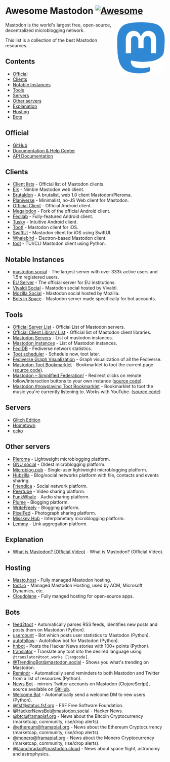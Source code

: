 # Awesome Mastodon [![Awesome](https://awesome.re/badge.svg)](https://awesome.re)

[<img src="./assets/mastodon-logo.svg" align="right" width="150">](https://joinmastodon.org/)

Mastodon is the world's largest free, open-source, decentralized microblogging network.

This list is a collection of the best Mastodon resources.

## Contents

- [Official](#official)
- [Clients](#clients)
- [Notable Instances](#notable-instances)
- [Tools](#tools)
- [Servers](#servers)
- [Other servers](#other-servers)
- [Explanation](#explanation)
- [Hosting](#hosting)
- [Bots](#bots)

## Official

- [GitHub](https://github.com/tootsuite/mastodon/)
- [Documentation & Help Center](https://docs.joinmastodon.org/)
- [API Documentation](https://docs.joinmastodon.org/client/intro/)

## Clients

- [Client lists](https://joinmastodon.org/apps/) - Official list of Mastodon clients.
- [Elk](https://github.com/elk-zone/elk/) - Nimble Mastodon web client.
- [Brutaldon](https://gitlab.com/brutaldon/brutaldon/) - A brutalist, web 1.0 client Mastodon/Pleroma.
- [Planiverse](https://git.mulligrubs.me/planiverse/) - Minimalist, no-JS Web client for Mastodon.
- [Official Client](https://github.com/mastodon/mastodon-android/) - Official Android client.
- [Megalodon](https://sk22.github.io/megalodon/) - Fork of the official Android client.
- [Fedilab](https://codeberg.org/tom79/Fedilab/) - Fully-featured Android client.
- [Tusky](https://github.com/tuskyapp/Tusky/) - Intuitive Android client.
- [Toot!](https://apps.apple.com/us/app/toot/id1229021451) - Mastodon client for iOS.
- [SwiftUI](https://github.com/Dimillian/IceCubesApp) - Mastodon client for iOS using SwiftUI.
- [Whalebird](https://whalebird.social/en/desktop/contents) - Electron-based Mastodon client.
- [toot](https://github.com/ihabunek/toot) - TUI/CLI Mastodon client using Python.

## Notable Instances

- [mastodon.social](https://mastodon.social/about/) - The largest server with over 333k active users and 1.5m registered users.
- [EU Server](https://social.network.europa.eu/about/) - The official server for EU institutions.
- [Vivaldi Social](https://social.vivaldi.net/about/) - Mastodon social hosted by Vivaldi.
- [Mozilla Social](https://mozilla.social/about/) - Mastodon social hosted by Mozilla.
- [Bots in Space](https://botsin.space/about/) - Mastodon server made specifically for bot accounts.

## Tools

- [Official Server List](https://joinmastodon.org/servers) - Official List of Mastodon servers.
- [Official Client Library List](https://docs.joinmastodon.org/client/libraries/) - Official list of Mastodon client libraries.
- [Mastodon Servers](https://mastodonservers.net/) - List of mastodon instances.
- [Mastodon instances](https://instances.social/list/) - List of Mastodon instances.
- [FediDB](https://fedidb.org/network/) - Fediverse network statistics.
- [Toot scheduler](https://scheduler.mastodon.tools/) - Schedule now, toot later.
- [Fediverse Graph Visualization](https://www.comeetie.fr/galerie/mapstodon/) - Graph visualization of all the Fediverse.
- [Mastodon Toot Bookmarklet](https://rknightuk.github.io/mastodon-toot-bookmarklet/) - Bookmarklet to toot the current page ([source code](https://github.com/rknightuk/mastodon-toot-bookmarklet/)).
- [Mastodon – Simplified Federation!](https://addons.mozilla.org/firefox/addon/mastodon-simplified-federation/) - Redirect clicks on remote follow/interaction buttons to your own instance ([source code](https://github.com/rugk/mastodon-simplified-federation)).
- [Mastodon #nowplaying Toot Bookmarklet](https://nowplaying.resynth1943.net) - Bookmarklet to toot the music you're currently listening to. Works with YouTube. ([source code](https://github.com/resynth1943/mastodon-nowplaying-toot-bookmarklet))

## Servers

- [Glitch Edition](https://glitch-soc.github.io/docs/)
- [Hometown](https://github.com/hometown-fork/hometown/)
- [ecko](https://github.com/magicstone-dev/ecko/)

## Other servers

- [Pleroma](https://pleroma.social/) - Lightweight microblogging platform.
- [GNU social](https://gnusocial.rocks/) - Oldest microblogging platform.
- [Microblog.pub](https://microblog.pub/) - Single-user lightweight microblogging platform.
- [Hubzilla](https://zotlabs.org/page/hubzilla/hubzilla-project/) - Blog/social networks platform with file, contacts and events sharing.
- [Friendica](https://friendi.ca/) - Social network platform.
- [Peertube](https://joinpeertube.org/) - Video sharing platform.
- [FunkWhale](https://funkwhale.audio/) - Audio sharing platform.
- [Plume](https://joinplu.me/) - Blogging platform.
- [WriteFreely](https://writefreely.org/) - Blogging platform.
- [PixelFed](https://pixelfed.org/) - Photograph sharing platform.
- [Misskey Hub](https://misskey-hub.net/en/) - Interplanetary microblogging platform.
- [Lemmy](https://join-lemmy.org/) - Link aggregation platform.

## Explanation

- [What is Mastodon? (Official Video)](https://www.youtube.com/watch?v=IPSbNdBmWKE) - What is Mastodon? (Official Video).

## Hosting

- [Masto.host](https://masto.host) - Fully managed Mastodon hosting.
- [toot.io](https://toot.io/mastodon_hosting.html) - Managed Mastodon Hosting, used by ACM, Microsoft Dynamics, etc.
- [Cloudplane](https://cloudplane.org) - Fully manged hosting for open-source apps.

## Bots

- [feed2toot](https://gitlab.com/chaica/feed2toot) - Automatically parses RSS feeds, identifies new posts and posts them on Mastodon (Python).
- [usercount](https://github.com/josefkenny/usercount) - Bot which posts user statistics to Mastodon (Python).
- [autofollow](https://github.com/gled-rs/mastodon-autofollow) - Autofollow bot for Mastodon (Python).
- [hnbot](https://github.com/raymestalez/mastodon-hnbot) - Posts the Hacker News stories with 100+ points (Python).
- [translator](https://christopher.su/projects/translator/) - Translate any toot into the desired language using `@translator@toot.works [langcode]`.
- [@TrendingBot@mastodon.social](https://mastodon.social/@TrendingBot) - Shows you what's trending on Mastodon.
- [Remindr](https://gitlab.com/chaica/remindr) - Automatically send reminders to both Mastodon and Twitter from a list of resources (Python).
- [News Bot](https://botsin.space/@newsbot) - mirrors Twitter accounts on Mastodon (ClojureScript), source available on [GitHub](https://github.com/yogthos/mastodon-bot).
- [Welcome Bot](https://github.com/indyhall/mastodon-welcome-bot) - Automatically send a welcome DM to new users (Python).
- [@fsf@status.fsf.org](https://status.fsf.org/fsf) - FSF Free Software Foundation.
- [@HackerNewsBot@mastodon.social](https://mastodon.social/@HackerNewsBot) - Hacker News.
- [@btc@framapiaf.org](https://framapiaf.org/@btc) - News about the Bitcoin Cryptocurrency (marketcap, community, rise/drop alerts).
- [@ethereum@framapiaf.org](https://framapiaf.org/@ethereum) - News about the Ethereum Cryptocurrency (marketcap, community, rise/drop alerts).
- [@monero@framapiaf.org](https://framapiaf.org/@monero) - News about the Monero Cryptocurrency (marketcap, community, rise/drop alerts).
- [@launchradar@mastodon.cloud](https://mastodon.cloud/@launchradar) - News about space flight, astronomy and astrophysics.
